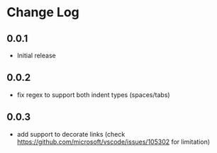 # Change Log

## 0.0.1

- Initial release

## 0.0.2

- fix regex to support both indent types (spaces/tabs)

## 0.0.3

- add support to decorate links (check https://github.com/microsoft/vscode/issues/105302 for limitation)

